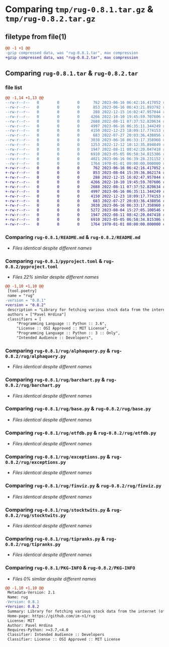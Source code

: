 # Comparing `tmp/rug-0.8.1.tar.gz` & `tmp/rug-0.8.2.tar.gz`

## filetype from file(1)

```diff
@@ -1 +1 @@
-gzip compressed data, was "rug-0.8.1.tar", max compression
+gzip compressed data, was "rug-0.8.2.tar", max compression
```

## Comparing `rug-0.8.1.tar` & `rug-0.8.2.tar`

### file list

```diff
@@ -1,14 +1,13 @@
--rw-r--r--   0        0        0      762 2023-06-16 06:42:16.417052 rug-0.8.1/README.md
--rw-r--r--   0        0        0      853 2023-06-16 06:43:21.893792 rug-0.8.1/pyproject.toml
--rw-r--r--   0        0        0      288 2022-12-15 16:02:47.957044 rug-0.8.1/rug/__init__.py
--rw-r--r--   0        0        0     4266 2022-10-10 19:45:59.707606 rug-0.8.1/rug/alphaquery.py
--rw-r--r--   0        0        0     2688 2022-08-11 07:37:52.820634 rug-0.8.1/rug/barchart.py
--rw-r--r--   0        0        0     4997 2023-06-16 06:35:11.344249 rug-0.8.1/rug/base.py
--rw-r--r--   0        0        0     4150 2022-12-23 18:09:17.774153 rug-0.8.1/rug/etfdb.py
--rw-r--r--   0        0        0      683 2022-07-27 20:03:36.438856 rug-0.8.1/rug/exceptions.py
--rw-r--r--   0        0        0     3038 2023-06-16 06:33:17.358960 rug-0.8.1/rug/finviz.py
--rw-r--r--   0        0        0     1253 2022-12-12 10:12:35.894849 rug-0.8.1/rug/stockanalysis.py
--rw-r--r--   0        0        0     1947 2022-08-11 08:42:20.047418 rug-0.8.1/rug/stocktwits.py
--rw-r--r--   0        0        0     6910 2023-05-05 06:58:34.815386 rug-0.8.1/rug/tipranks.py
--rw-r--r--   0        0        0     4021 2023-06-16 06:39:28.231152 rug-0.8.1/rug/yahoo.py
--rw-r--r--   0        0        0     1764 1970-01-01 00:00:00.000000 rug-0.8.1/PKG-INFO
+-rw-r--r--   0        0        0      762 2023-06-16 06:42:16.417052 rug-0.8.2/README.md
+-rw-r--r--   0        0        0      853 2023-08-04 15:39:36.862174 rug-0.8.2/pyproject.toml
+-rw-r--r--   0        0        0      288 2022-12-15 16:02:47.957044 rug-0.8.2/rug/__init__.py
+-rw-r--r--   0        0        0     4266 2022-10-10 19:45:59.707606 rug-0.8.2/rug/alphaquery.py
+-rw-r--r--   0        0        0     2688 2022-08-11 07:37:52.820634 rug-0.8.2/rug/barchart.py
+-rw-r--r--   0        0        0     4997 2023-06-16 06:35:11.344249 rug-0.8.2/rug/base.py
+-rw-r--r--   0        0        0     4150 2022-12-23 18:09:17.774153 rug-0.8.2/rug/etfdb.py
+-rw-r--r--   0        0        0      683 2022-07-27 20:03:36.438856 rug-0.8.2/rug/exceptions.py
+-rw-r--r--   0        0        0     3038 2023-06-16 06:33:17.358960 rug-0.8.2/rug/finviz.py
+-rw-r--r--   0        0        0     5272 2023-08-04 15:27:05.100546 rug-0.8.2/rug/stockanalysis.py
+-rw-r--r--   0        0        0     1947 2022-08-11 08:42:20.047418 rug-0.8.2/rug/stocktwits.py
+-rw-r--r--   0        0        0     6910 2023-05-05 06:58:34.815386 rug-0.8.2/rug/tipranks.py
+-rw-r--r--   0        0        0     1764 1970-01-01 00:00:00.000000 rug-0.8.2/PKG-INFO
```

### Comparing `rug-0.8.1/README.md` & `rug-0.8.2/README.md`

 * *Files identical despite different names*

### Comparing `rug-0.8.1/pyproject.toml` & `rug-0.8.2/pyproject.toml`

 * *Files 22% similar despite different names*

```diff
@@ -1,10 +1,10 @@
 [tool.poetry]
 name = "rug"
-version = "0.8.1"
+version = "0.8.2"
 description = "Library for fetching various stock data from the internet (official and unofficial APIs)."
 authors = ["Pavel Hrdina"]
 classifiers = [
     "Programming Language :: Python :: 3.6",
     "License :: OSI Approved :: MIT License",
     "Programming Language :: Python :: 3 :: Only",
     "Intended Audience :: Developers",
```

### Comparing `rug-0.8.1/rug/alphaquery.py` & `rug-0.8.2/rug/alphaquery.py`

 * *Files identical despite different names*

### Comparing `rug-0.8.1/rug/barchart.py` & `rug-0.8.2/rug/barchart.py`

 * *Files identical despite different names*

### Comparing `rug-0.8.1/rug/base.py` & `rug-0.8.2/rug/base.py`

 * *Files identical despite different names*

### Comparing `rug-0.8.1/rug/etfdb.py` & `rug-0.8.2/rug/etfdb.py`

 * *Files identical despite different names*

### Comparing `rug-0.8.1/rug/exceptions.py` & `rug-0.8.2/rug/exceptions.py`

 * *Files identical despite different names*

### Comparing `rug-0.8.1/rug/finviz.py` & `rug-0.8.2/rug/finviz.py`

 * *Files identical despite different names*

### Comparing `rug-0.8.1/rug/stocktwits.py` & `rug-0.8.2/rug/stocktwits.py`

 * *Files identical despite different names*

### Comparing `rug-0.8.1/rug/tipranks.py` & `rug-0.8.2/rug/tipranks.py`

 * *Files identical despite different names*

### Comparing `rug-0.8.1/PKG-INFO` & `rug-0.8.2/PKG-INFO`

 * *Files 0% similar despite different names*

```diff
@@ -1,10 +1,10 @@
 Metadata-Version: 2.1
 Name: rug
-Version: 0.8.1
+Version: 0.8.2
 Summary: Library for fetching various stock data from the internet (official and unofficial APIs).
 Home-page: https://github.com/im-n1/rug
 License: MIT
 Author: Pavel Hrdina
 Requires-Python: >=3.7,<4.0
 Classifier: Intended Audience :: Developers
 Classifier: License :: OSI Approved :: MIT License
```

